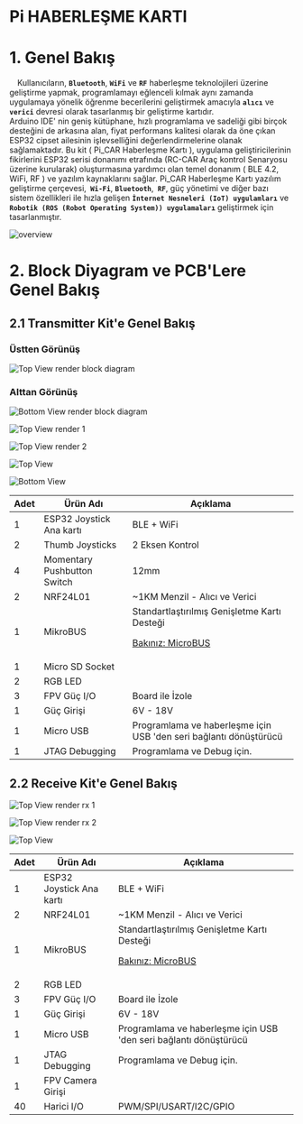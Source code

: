 # Pi HABERLEŞME KARTI

# 1. Genel Bakış
 &emsp;Kullanıcıların, **``Bluetooth``**, **``WiFi``** ve **``RF``** haberleşme teknolojileri üzerine geliştirme yapmak, programlamayı eğlenceli kılmak aynı zamanda uygulamaya yönelik öğrenme becerilerini geliştirmek amacıyla **``alıcı``** ve **``verici``** devresi olarak tasarlanmış bir geliştirme kartıdır.<br>
Arduino IDE' nin geniş kütüphane, hızlı programlama ve sadeliği gibi birçok desteğini de arkasına alan, fiyat performans kalitesi olarak da öne çıkan ESP32 cipset ailesinin işlevselliğini değerlendirmelerine olanak sağlamaktadır. Bu kit ( Pi_CAR Haberleşme Kartı ), uygulama geliştiricilerinin fikirlerini ESP32 serisi donanımı etrafında (RC-CAR Araç kontrol Senaryosu üzerine kurularak) oluşturmasına yardımcı olan temel donanım ( BLE 4.2, WiFi, RF ) ve yazılım kaynaklarını sağlar. Pi_CAR Haberleşme Kartı yazılım geliştirme çerçevesi,**`` Wi-Fi``**, **``Bluetooth``**,**`` RF``**, güç yönetimi ve diğer bazı sistem özellikleri ile hızla gelişen **``İnternet Nesneleri (IoT) uygulamları``** ve **``Robotik (ROS (Robot Operating System)) uygulamaları``** geliştirmek için tasarlanmıştır.

![overview](https://github.com/zafersn/pi_communition_board/blob/master/img/Block%20Diagram4.png)

# 2. Block Diyagram ve PCB'Lere Genel Bakış


## 2.1 Transmitter Kit'e Genel Bakış
### Üstten Görünüş

![Top View render block diagram](https://github.com/zafersn/pi_communition_board/blob/master/img/TX_Board4.png)

### Alttan Görünüş

![Bottom View render block diagram](https://github.com/zafersn/pi_communition_board/blob/master/img/TX_Board_Bttm2.png)


![Top View render 1](https://github.com/zafersn/pi_communition_board/blob/master/img/1.PNG)

![Top View render 2](https://github.com/zafersn/pi_communition_board/blob/master/img/2.PNG)

![Top View](https://github.com/zafersn/pi_communition_board/blob/master/img/12.png)

![Bottom View](https://github.com/zafersn/pi_communition_board/blob/master/img/10.png)

Adet | Ürün Adı | Açıklama
------------|---------| -------------
1 | ESP32 Joystick Ana kartı | BLE + WiFi
2 | Thumb Joysticks | 2 Eksen Kontrol
4 | Momentary Pushbutton Switch | 12mm 
2 | NRF24L01 | ~1KM Menzil - Alıcı ve Verici
1 | MikroBUS | Standartlaştırılmış Genişletme Kartı Desteği  <p>[Bakınız: MicroBUS](https://www.mikroe.com/mikrobus)</p>
1 | Micro SD Socket| 
2 | RGB LED 
3 | FPV Güç I/O | Board ile İzole 
1 | Güç Girişi | 6V - 18V
1 | Micro USB | Programlama ve haberleşme için USB 'den seri bağlantı dönüştürücü
1 | JTAG Debugging | Programlama ve Debug için.


## 2.2 Receive Kit'e Genel Bakış


![Top View render rx 1](https://github.com/zafersn/pi_communition_board/blob/master/img/4.PNG)

![Top View render rx 2](https://github.com/zafersn/pi_communition_board/blob/master/img/5.PNG)

![Top View](https://github.com/zafersn/pi_communition_board/blob/master/img/15.jpg)


Adet | Ürün Adı | Açıklama
------------|---------| -------------
1 | ESP32 Joystick Ana kartı | BLE + WiFi
2 | NRF24L01 | ~1KM Menzil - Alıcı ve Verici
1 | MikroBUS | Standartlaştırılmış Genişletme Kartı Desteği  <p>[Bakınız: MicroBUS](https://www.mikroe.com/mikrobus)</p>
2 | RGB LED 
3 | FPV Güç I/O | Board ile İzole 
1 | Güç Girişi | 6V - 18V
1 | Micro USB | Programlama ve haberleşme için USB 'den seri bağlantı dönüştürücü
1 | JTAG Debugging | Programlama ve Debug için.
1 | FPV Camera Girişi |
40| Harici I/O | PWM/SPI/USART/I2C/GPIO



